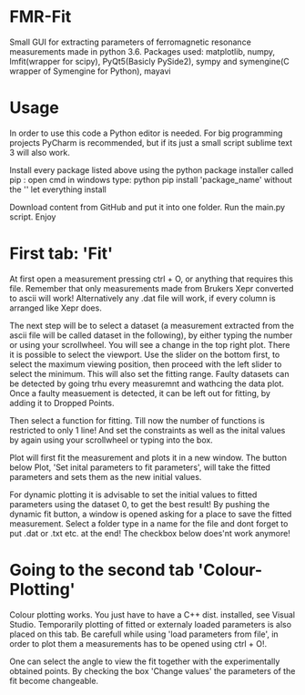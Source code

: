 # FMR-Fit
Small GUI for extracting parameters of ferromagnetic resonance measurements made in python 3.6.
Packages used:
matplotlib, numpy, lmfit(wrapper for scipy), PyQt5(Basicly PySide2), sympy and symengine(C wrapper of Symengine for Python), mayavi


# Usage
In order to use this code a Python editor is needed. For big programming projects PyCharm is recommended, but if its just a small script sublime text 3 will also work.

Install every package listed above using the python package installer called pip :
      open cmd in windows
      type: python pip install 'package_name'
          without the ''
      let everything install

Download content from GitHub and put it into one folder.
Run the main.py script.
Enjoy

# First tab: 'Fit'

At first open a measurement pressing ctrl + O, or anything that requires this file. 
Remember that only measurements made from Brukers Xepr converted to ascii will work! Alternatively any .dat file will work, if every column is arranged like Xepr does.

The next step will be to select a dataset (a measurement extracted from the ascii file will be called dataset in the following), by either typing the number or using your scrollwheel. You will see a change in the top right plot. There it is possible to select the viewport. Use the slider on the bottom first, to select the maximum viewing position, then proceed with the left slider to select the minimum. This will also set the fitting range. Faulty datasets can be detected by going trhu every measuremnt and wathcing the data plot. Once a faulty measuement is detected, it can be left out for fitting, by adding it to Dropped Points.

Then select a function for fitting. Till now the number of functions is restricted to only 1 line! And set the constraints as well as the inital values by again using your scrollwheel or typing into the box. 

Plot will first fit the measurement and plots it in a new window. The button below Plot, 'Set inital parameters to fit parameters', will take the fitted parameters and sets them as the new initial values.

For dynamic plotting it is advisable to set the initial values to fitted parameters using the dataset 0, to get the best result! By pushing the dynamic fit button, a window is opened asking for a place to save the fitted measurement. Select a folder type in a name for the file and dont forget to put .dat or .txt etc. at the end! 
The checkbox below does'nt work anymore!

# Going to the second tab 'Colour-Plotting'

Colour plotting works. You just have to have a C++ dist. installed, see Visual Studio.
Temporarily plotting of fitted or externaly loaded parameters is also placed on this tab. Be carefull while using 'load parameters from file', in order to plot them a measurements has to be opened using ctrl + O!.

One can select the angle to view the fit together with the experimentally obtained points.
By checking the box 'Change values' the parameters of the fit become changeable.
